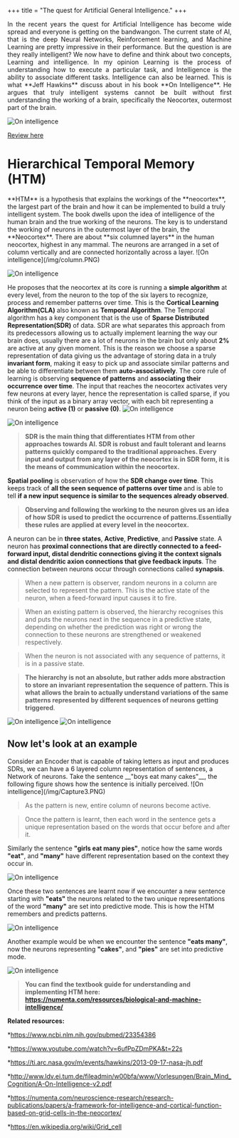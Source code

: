 +++
title = "The quest for Artificial General Intelligence."
+++

<body >
   <p style="text-align:justify">
In the recent years the quest for Artificial Intelligence has become wide spread and everyone is getting on the bandwangon. 
The current state of AI, that is the deep Neural Networks, Reinforcement learning, and Machine Learning are pretty impressive in their performance. But the question is are they really intelligent? 
We now have to define and think about two concepts, Learning and intelligence. In my opinion Learning is the process of understanding how to execute a particular task, and Intelligence is the ability to associate different tasks. 
Intelligence can also be learned. This is what **Jeff Hawkins** discuss about in his book **On Intelligence**. He argues that truly intelligent systems cannot be built without first understanding the working of a brain, specifically the Neocortex, outermost part of the brain.
  </p>
</body>
  
![On intelligence](/img/onin.jpg)

[Review here](https://sananara-aryabhata.netlify.com/post/onint)

<h1>Hierarchical Temporal Memory (HTM)</h1>
<body>
**HTM** is a hypothesis that explains the workings of the **neocortex**, the largest part of the brain and how it can be implemented to build a truly intelligent system. The book dwells upon the idea of intelligence of the human brain and the true working of the neurons. The key is to understand the working of neurons in the outermost layer of the brain, the **Neocortex**. There are about **six columned layers** in the human neocortex, highest in any mammal. The neurons are arranged in a set of column vertically and are connected horizontally across a layer.
![On intelligence](/img/column.PNG)

![On intelligence](/img/Cross.PNG)

He proposes that the neocortex at its core is running a __**simple algorithm**__ at every level, from the neuron to the top of the six layers to recognize, process and remember patterns over time. This is the **Cortical Learning Algorithm(CLA)** also known as **Temporal Algorithm**. The Temporal algorithm has a key component that is the use of **Sparse Distributed Representation(SDR)** of data. SDR are what separates this approach from its predecessors allowing us to actually implement learning the way our brain does, usually there are a lot of neurons in the brain but only about __**2%**__ are active at any given moment. This is the reason we choose a sparse representation of data giving us the advantage of storing data in a truly **invariant form**, making it easy to pick up and associate similar patterns and be able to differentiate between them **auto-associatively**. The core rule of learning is observing __**sequence of patterns**__ and __**associating their occurrence over time**__. The input that reaches the neocortex activates very few neurons at every layer, hence the representation is called sparse, if you think of the input as a binary array vector, with each bit representing a neuron being **active __(1)__** or **passive __(0)__**. 
![On intelligence](/img/SDR.PNG)

![On intelligence](/img/SDRP.PNG)

>**SDR is the main thing that differentiates HTM from other approaches towards AI. SDR is robust and fault tolerant and learns patterns quickly compared to the traditional approaches. Every input and output from any layer of the neocortex is in SDR form, it is the means of communication within the neocortex.**


**Spatial pooling** is observation of how the **SDR change over time**. This keeps track of __**all the seen sequence of patterns over time**__ and is able to tell __if a new input sequence is similar to the sequences already observed__. 

>**Observing and following the working to the neuron gives us an idea of how SDR is used to predict the occurrence of patterns.Essentially these rules are applied at every level in the neocortex.**

A neuron can be in **three states**, **Active**, **Predictive**, and **Passive** state. A neuron has __**proximal connections** that are directly connected to a feed-forward input, **distal dendritic connections** giving it the context signals and **distal dendritic axion connections** that give  feedback inputs__. The connection between neurons occur through connections called **synapsis**. 

>When a new pattern is observer, random neurons in a column are selected to represent the pattern. This is the active state of the neuron, when a feed-forward input causes it to fire. 

>When an existing pattern is observed, the hierarchy recognises this and puts the neurons next in the sequence in a predictive state, depending on whether the prediction was right or wrong the connection to these neurons are strengthened or weakened respectively.

>When the neuron is not associated with any sequence of patterns, it is in a passive state.

>**The hierarchy is not an absolute, but rather adds more abstraction to store an invariant representation the sequence of pattern. This is what allows the brain to actually understand variations of the same patterns represented by different sequences of neurons getting triggered**. 

![On intelligence](/img/Capture.PNG)
![On intelligence](/img/Capture2.PNG)
</body>

<h2> Now let's look at an example </h2>
<body>
  Consider an Encoder that is capable of taking letters as input and produces SDRs, we can have a 6 layered column representation of sentences, a Network of neurons. Take the sentence __"boys eat many cakes"__, the following figure shows how the sentence is initially perceived.  
![On intelligence](/img/Capture3.PNG)
  
>As the pattern is new, entire column of neurons become active.
  
>Once the pattern is learnt, then each word in the sentence gets a unique representation based on the words that occur before and after it.
  
  Similarly the sentence __"girls eat many pies"__, notice how the same words **"eat"**, and **"many"** have different representation based on the context they occur in.
  
![On intelligence](/img/Capture4.PNG)

  Once these two sentences are learnt now if we encounter a new sentence starting with **"eats"** the neurons related to the two unique representations of the word **"many"** are set into predictive mode. This is how the HTM remembers and predicts patterns.
  
![On intelligence](/img/Capture5.PNG)

  Another example would be when we encounter the sentence __"eats many"__, now the neurons representing **"cakes"**, and **"pies"** are set into predictive mode. 
  
![On intelligence](/img/Capture6.PNG)
</body>

>**You can find the textbook guide for understanding and implementing HTM here: https://numenta.com/resources/biological-and-machine-intelligence/**

**Related resources:**

*https://www.ncbi.nlm.nih.gov/pubmed/23354386

*https://www.youtube.com/watch?v=6ufPpZDmPKA&t=22s

*https://ti.arc.nasa.gov/m/events/hawkins/2013-09-17-nasa-jh.pdf

*http://www.ldv.ei.tum.de/fileadmin/w00bfa/www/Vorlesungen/Brain_Mind_Cognition/A-On-Intelligence-v2.pdf

*https://numenta.com/neuroscience-research/research-publications/papers/a-framework-for-intelligence-and-cortical-function-based-on-grid-cells-in-the-neocortex/

*https://en.wikipedia.org/wiki/Grid_cell


